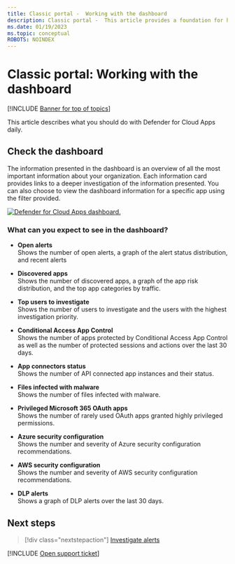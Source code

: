 ```yaml
---
title: Classic portal -  Working with the dashboard
description: Classic portal -  This article provides a foundation for how to use the Defender for Cloud Apps dashboard.
ms.date: 01/19/2023
ms.topic: conceptual
ROBOTS: NOINDEX
---
```

# Classic portal: Working with the dashboard

[!INCLUDE [Banner for top of topics](includes/classic-banner.md)]

This article describes what you should do with Defender for Cloud Apps daily.  

## Check the dashboard

The information presented in the dashboard is an overview of all the most important information about your organization. Each information card provides links to a deeper investigation of the information presented. You can also choose to view the dashboard information for a specific app using the filter provided.

[![Defender for Cloud Apps dashboard.](media/classic-dashboard-enhanced.png)](media/classic-dashboard-enhanced.png#lightbox)

### What can you expect to see in the dashboard?

- **Open alerts**  
Shows the number of open alerts, a graph of the alert status distribution, and recent alerts

- **Discovered apps**  
Shows the number of discovered apps, a graph of the app risk distribution, and the top app categories by traffic.
- **Top users to investigate**  
Shows the number of users to investigate and the users with the highest investigation priority.
- **Conditional Access App Control**  
Shows the number of apps protected by Conditional Access App Control as well as the number of protected sessions and actions over the last 30 days.
- **App connectors status**  
Shows the number of API connected app instances and their status.
- **Files infected with malware**  
Shows the number of files infected with malware.
- **Privileged Microsoft 365 OAuth apps**  
Shows the number of rarely used OAuth apps granted highly privileged permissions.
- **Azure security configuration**  
Shows the number and severity of Azure security configuration recommendations.
- **AWS security configuration**  
Shows the number and severity of AWS security configuration recommendations.
- **DLP alerts**  
Shows a graph of DLP alerts over the last 30 days.

## Next steps

> [!div class="nextstepaction"]
> [Investigate alerts](investigate.md)

[!INCLUDE [Open support ticket](includes/classic-support.md)]

